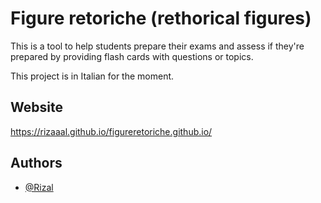 
# Figure retoriche (rethorical figures)

This is a tool to help students prepare their exams and assess if they're prepared by providing flash cards with questions or topics.

This project is in Italian for the moment.
## Website

https://rizaaal.github.io/figureretoriche.github.io/


## Authors

- [@Rizal](https://www.github.com/Rizaaal)


